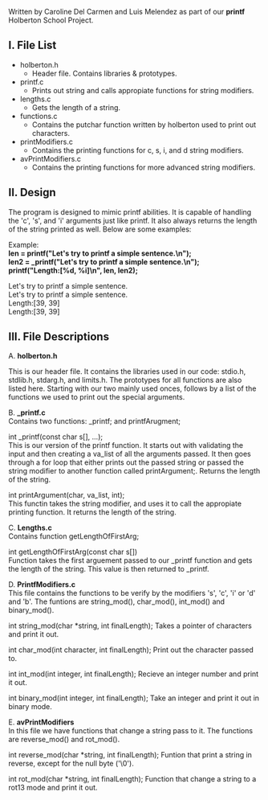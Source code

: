 Written by Caroline Del Carmen and Luis Melendez
as part of our **printf** Holberton School Project.

I. File List
------------
- holberton.h  
  - Header file. Contains libraries & prototypes.  
- printf.c  
  - Prints out string and calls appropiate functions for string modifiers.  
- lengths.c  
  - Gets the length of a string.  
- functions.c  
  - Contains the putchar function written by holberton used to print out characters.  
- printModifiers.c  
  - Contains the printing functions for c, s, i, and d string modifiers.  
- avPrintModifiers.c  
  - Contains the printing functions for more advanced string modifiers.  

II. Design
----------
The program is designed to mimic printf abilities. It is capable of handling
the 'c', 's', and 'i' arguments just like printf. It also always returns the length of
the string printed as well. Below are some examples:

Example:  
**len = printf("Let's try to printf a simple sentence.\n");**  
**len2 = _printf("Let's try to printf a simple sentence.\n");**  
**printf("Length:[%d, %i]\n", len, len2);**  

Let's try to printf a simple sentence.  
Let's try to printf a simple sentence.  
Length:[39, 39]  
Length:[39, 39]  

III. File Descriptions
----------------------
A. **holberton.h**  

This is our header file. It contains the libraries used in our code:
stdio.h, stdlib.h, stdarg.h, and limits.h. The prototypes for all functions are
also listed here. Starting with our two mainly used onces, follows by a list of the
functions we used to print out the special arguments.

B. **_printf.c**  
Contains two functions: _printf; and printfArugment;  

int _printf(const char s[], ...);  
This is our version of the printf function. It starts out with validating the input and then
creating a va_list of all the arguments passed. It then goes through a for loop that either
prints out the passed string or passed the string modifier to another function called
printArgument;. Returns the length of the string.

int printArgument(char, va_list, int);  
This functin takes the string modifier, and uses it to call the appropiate printing function.
It returns the length of the string.

C. **Lengths.c**  
Contains function getLengthOfFirstArg;  

int getLengthOfFirstArg(const char s[])  
Function takes the first arguement passed to our _printf function and gets the length of the
string. This value is then returned to _printf.

D. **PrintfModifiers.c**  
This file contains the functions to be verify by the modifiers 's', 'c', 'i' or 'd' and 'b'. The funtions are string_mod(), char_mod(), int_mod() and binary_mod().

int string_mod(char \*string, int finalLength);
Takes a pointer of characters and print it out.

int char_mod(int character, int finalLength);
Print out the character passed to.

int int_mod(int integer, int finalLength);
Recieve an integer number and print it out.

int binary_mod(int integer, int finalLength);
Take an integer and print it out in binary mode.

E. **avPrintModifiers**  
In this file we have functions that change a string pass to it. The functions are reverse_mod() and rot_mod().

int reverse_mod(char \*string, int finalLength);
Funtion that print a string in reverse, except for the null byte ('\0').

int rot_mod(char \*string, int finalLength);
Function that change a string to a rot13 mode and print it out.

